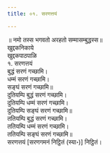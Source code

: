 ```yaml
---
title: ०१. सरणत्तयं

---
```

॥ नमो तस्स भगवतो अरहतो सम्मासम्बुद्धस्स॥  
खुद्दकनिकाये  
खुद्दकपाठपाळि  
१. सरणत्तयं  
बुद्धं सरणं गच्छामि।  
धम्मं सरणं गच्छामि।  
सङ्घं सरणं गच्छामि॥  
दुतियम्पि बुद्धं सरणं गच्छामि।  
दुतियम्पि धम्मं सरणं गच्छामि।  
दुतियम्पि सङ्घं सरणं गच्छामि॥  
ततियम्पि बुद्धं सरणं गच्छामि।  
ततियम्पि धम्मं सरणं गच्छामि।  
ततियम्पि सङ्घं सरणं गच्छामि॥  
सरणत्तयं [सरणगमनं निट्ठितं (स्या॰)] निट्ठितं।  